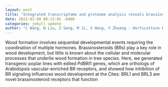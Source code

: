 ```yaml
--- 
layout: post 
title: "Integrated transcriptome and proteome analysis reveals brassinosteroid-mediated regulation of cambium initiation and patterning in woody stem." 
date: 2022-01-08 08:13:01 -0400 
categories: jekyll update 
author: "C Wang, N Liu, Z Geng, M Ji, S Wang, Y Zhuang - Horticulture Research" 
--- 
```

Wood formation involves sequential developmental events requiring the coordination of multiple hormones. Brassinosteroids (BRs) play a key role in wood development, but little is known about the cellular and molecular processes that underlie wood formation in tree species. Here, we generated transgenic poplar lines with edited PdBRI1 genes, which are orthologs of Arabidopsis vascular-enriched BR receptors, and showed how inhibition of BR signaling influences wood development at the Cites: BRL1 and BRL3 are novel brassinosteroid receptors that function